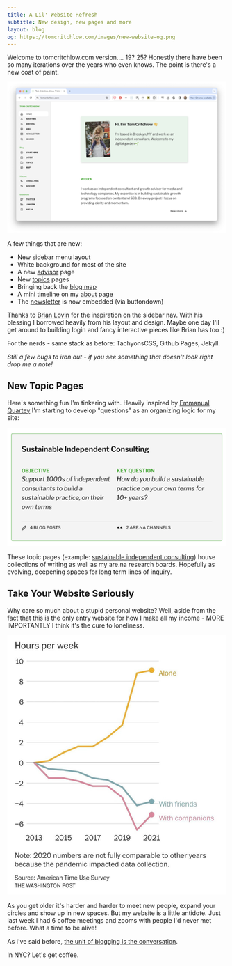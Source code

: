 ```yaml
---
title: A Lil' Website Refresh
subtitle: New design, new pages and more
layout: blog
og: https://tomcritchlow.com/images/new-website-og.png
---
```


Welcome to tomcritchlow.com version.... 19? 25? Honestly there have been so many iterations over the years who even knows. The point is there's a new coat of paint.

![](/images/2024-03-20-09-49-17.png)

A few things that are new:

* New sidebar menu layout
* White background for most of the site
* A new [advisor](/advisor) page
* New [topics](/topics) pages
* Bringing back the [blog map](https://tomcritchlow.com/map/)
* A mini timeline on my [about](/about/) page
* The [newsletter](/newsletter) is now embedded (via buttondown)

Thanks to [Brian Lovin](https://brianlovin.com/) for the inspiration on the sidebar nav. With his blessing I borrowed heavily from his layout and design. Maybe one day I'll get around to building login and fancy interactive pieces like Brian has too :)

For the nerds - same stack as before: TachyonsCSS, Github Pages, Jekyll.

*Still a few bugs to iron out - if you see something that doesn't look right drop me a note!*

## New Topic Pages

Here's something fun I'm tinkering with. Heavily inspired by [Emmanual Quartey](https://www.quartey.com/questions) I'm starting to develop "questions" as an organizing logic for my site:

![](/images/2024-03-20-09-58-17.png)

These topic pages (example: [sustainable independent consulting](https://tomcritchlow.com/topics/indie-consulting/)) house collections of writing as well as my are.na research boards. Hopefully as evolving, deepening spaces for long term lines of inquiry.

## Take Your Website Seriously

Why care so much about a stupid personal website? Well, aside from the fact that this is the only entry website for how I make all my income - MORE IMPORTANTLY I think it's the cure to loneliness.

![](/images/2024-03-20-10-04-46.png)

As you get older it's harder and harder to meet new people, expand your circles and show up in new spaces. But my website is a little antidote. Just last week I had 6 coffee meetings and zooms with people I'd never met before. What a time to be alive!

As I've said before, [the unit of blogging is the conversation](https://tomcritchlow.com/2023/02/10/riffs/).

In NYC? Let's get coffee.




